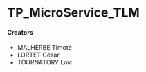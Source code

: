 # TP_MicroService_TLM

#### Creators

* MALHERBE Timoté
* LORTET César
* TOURNATORY Loïc
                
